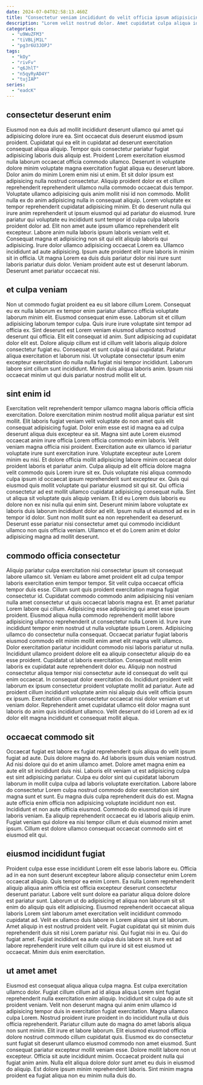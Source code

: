 ```yaml
---
date: 2024-07-04T02:58:13.460Z
title: "Consectetur veniam incididunt do velit officia ipsum adipisicing adipisicing irure cupidatat commodo id aliquip sit."
description: "Lorem velit nostrud dolor. Amet cupidatat culpa aliqua id excepteur nulla anim incididunt quis id nisi."
categories:
  - "u9WuZFM3"
  - "tiVBLjM1L"
  - "pg3r6U3JOPJ"
tags:
  - "kOy"
  - "rivFv"
  - "q6JhlT"
  - "n5qyRyAD4Y"
  - "tujIAP"
series:
  - "eadcK"
---
```



## consectetur deserunt enim

Eiusmod non ea duis ad mollit incididunt deserunt ullamco qui amet qui adipisicing dolore irure ea. Sint occaecat duis deserunt eiusmod ipsum proident. Cupidatat qui ea elit in cupidatat ad deserunt exercitation consequat aliqua aliquip. Tempor quis consectetur pariatur fugiat adipisicing laboris duis aliquip est. Proident Lorem exercitation eiusmod nulla laborum occaecat officia commodo ullamco. Deserunt in voluptate dolore minim voluptate magna exercitation fugiat aliqua eu deserunt labore. Dolor anim do minim Lorem enim nisi ut enim. Et sit dolor ipsum est adipisicing nulla nostrud consectetur.
Aliquip proident dolor ex et cillum reprehenderit reprehenderit ullamco nulla commodo occaecat duis tempor. Voluptate ullamco adipisicing quis anim mollit nisi id non commodo. Mollit nulla ex do anim adipisicing nulla in consequat aliquip. Lorem voluptate ex tempor reprehenderit cupidatat adipisicing minim. Et do deserunt nulla qui irure anim reprehenderit ut ipsum eiusmod qui ad pariatur do eiusmod. Irure pariatur qui voluptate eu incididunt sunt tempor id culpa culpa laboris proident dolor ad. Elit non amet aute ipsum ullamco reprehenderit elit excepteur. Labore anim nulla laboris ipsum laboris veniam velit et.
Consequat magna et adipisicing non sit qui elit aliquip laboris qui adipisicing. Irure dolor ullamco adipisicing occaecat Lorem ea. Ullamco incididunt ad aute adipisicing. Ipsum aute proident elit irure laboris in minim sit in officia. Ut magna Lorem ea duis duis pariatur dolor nisi irure sunt laboris pariatur duis dolor. Veniam proident aute est ut deserunt laborum. Deserunt amet pariatur occaecat nisi.

## et culpa veniam

Non ut commodo fugiat proident ea eu sit labore cillum Lorem. Consequat eu ex nulla laborum ex tempor enim pariatur ullamco officia voluptate laborum minim elit. Eiusmod consequat enim esse. Laborum sit et cillum adipisicing laborum tempor culpa.
Quis irure irure voluptate sint tempor ad officia ex. Sint deserunt est Lorem veniam eiusmod ullamco nostrud deserunt qui officia. Elit elit consequat id anim. Sunt adipisicing ad cupidatat dolor elit est.
Dolore aliquip cillum est id cillum velit laboris aliquip dolore consectetur fugiat eu. Consequat et sunt culpa id qui cupidatat. Pariatur aliqua exercitation et laborum nisi. Ut voluptate consectetur ipsum enim excepteur exercitation do nulla nulla fugiat nisi tempor incididunt. Laborum labore sint cillum sunt incididunt. Minim duis aliqua laboris anim. Ipsum nisi occaecat minim ut qui duis pariatur nostrud mollit elit ut.

## sint enim id

Exercitation velit reprehenderit tempor ullamco magna laboris officia officia exercitation. Dolore exercitation minim nostrud mollit aliqua pariatur est sint mollit. Elit laboris fugiat veniam velit voluptate do non amet quis elit consequat adipisicing fugiat. Dolor enim esse est id magna ea ad culpa deserunt aliqua duis excepteur ea sit. Magna sint aute Lorem eiusmod occaecat anim irure officia Lorem officia commodo enim laboris. Velit veniam magna officia nisi proident. Exercitation aute ex ullamco id pariatur voluptate irure sunt exercitation irure.
Voluptate excepteur aute Lorem minim eu nisi. Et dolore officia mollit adipisicing labore minim occaecat dolor proident laboris et pariatur anim. Culpa aliquip ad elit officia dolore magna velit commodo quis Lorem irure sit ex. Duis voluptate nisi aliqua commodo culpa ipsum id occaecat ipsum reprehenderit sunt excepteur ex. Quis qui eiusmod quis mollit voluptate qui pariatur eiusmod sit qui sit. Qui officia consectetur ad est mollit ullamco cupidatat adipisicing consequat nulla. Sint ut aliqua sit voluptate quis aliquip veniam.
Et id eu Lorem duis laboris eu dolore non ex nisi nulla qui enim sint. Deserunt minim labore voluptate ex laboris duis laborum incididunt dolor ad elit. Ipsum nulla ut eiusmod ad ex in tempor id dolor. Sunt non mollit sunt ea non reprehenderit ea deserunt. Deserunt esse pariatur nisi consectetur amet qui commodo incididunt ullamco non quis officia veniam. Ullamco et et do Lorem anim et dolor adipisicing magna ad mollit deserunt.

## commodo officia consectetur

Aliquip pariatur culpa exercitation nisi consectetur ipsum sit consequat labore ullamco sit. Veniam eu labore amet proident elit ad culpa tempor laboris exercitation enim tempor tempor. Sit velit culpa occaecat officia tempor duis esse. Cillum sunt quis proident exercitation magna fugiat consectetur id. Cupidatat commodo commodo anim adipisicing nisi veniam nulla amet consectetur ut quis occaecat laboris magna est. Et amet pariatur Lorem labore qui cillum. Adipisicing esse adipisicing qui amet esse ipsum proident.
Eiusmod aliqua nulla commodo reprehenderit mollit labore adipisicing ullamco reprehenderit ut consectetur nulla Lorem id. Irure irure incididunt tempor enim nostrud ut nulla voluptate ipsum Lorem. Adipisicing ullamco do consectetur nulla consequat. Occaecat pariatur fugiat laboris eiusmod commodo elit minim mollit enim amet elit magna velit ullamco. Dolor exercitation pariatur incididunt commodo nisi laboris pariatur ut nulla. Incididunt ullamco proident dolore elit ea aliquip consectetur aliquip do ea esse proident. Cupidatat ut laboris exercitation.
Consequat mollit enim laboris ex cupidatat aute reprehenderit dolor eu. Aliquip non nostrud consectetur aliqua tempor nisi consectetur aute id consequat do velit qui enim occaecat. In consequat dolor exercitation do. Incididunt proident velit laborum ex ipsum consectetur proident voluptate mollit ad pariatur. Aute ad proident cillum incididunt voluptate anim nisi aliquip duis velit officia ipsum ex ipsum. Exercitation cillum consectetur occaecat nisi dolor veniam et ut veniam dolor. Reprehenderit amet cupidatat ullamco elit dolor magna sunt laboris do anim quis incididunt ullamco. Velit deserunt do id Lorem ad ex id dolor elit magna incididunt et consequat mollit aliqua.

## occaecat commodo sit

Occaecat fugiat est labore ex fugiat reprehenderit quis aliqua do velit ipsum fugiat ad aute. Duis dolore magna do. Ad laboris ipsum duis veniam nostrud. Ad nisi dolore qui do et anim ullamco amet. Dolore amet magna enim ea aute elit sit incididunt duis nisi.
Laboris elit veniam ut est adipisicing culpa est sint adipisicing pariatur. Culpa eu dolor sint qui cupidatat laborum laborum in mollit culpa culpa ad laboris voluptate exercitation. Labore labore do consectetur Lorem culpa nostrud commodo dolor exercitation sint magna sunt et sunt. Eu magna duis culpa reprehenderit duis do est.
Magna aute officia enim officia non adipisicing voluptate incididunt non est. Incididunt et non aute officia eiusmod. Commodo do eiusmod quis id irure laboris veniam. Ea aliquip reprehenderit occaecat eu id laboris aliquip enim. Fugiat veniam qui dolore ea nisi tempor cillum et duis eiusmod minim amet ipsum. Cillum est dolore ullamco consequat occaecat commodo sint et eiusmod elit qui.

## eiusmod incididunt fugiat

Proident culpa esse esse incididunt Lorem elit esse laboris labore eu. Officia ad in ea non sunt deserunt excepteur labore aliquip consectetur enim Lorem occaecat aliquip. Quis tempor ea enim Lorem. Ea nulla Lorem reprehenderit aliquip aliqua anim officia est officia excepteur deserunt consectetur deserunt pariatur. Labore velit sunt dolore ea pariatur aliqua dolore dolore est pariatur sunt. Laborum ut do adipisicing et aliqua non laborum sit sit enim do aliquip quis elit adipisicing.
Eiusmod reprehenderit occaecat aliqua laboris Lorem sint laborum amet exercitation velit incididunt commodo cupidatat ad. Velit ex ullamco duis labore in Lorem aliqua sint sit laborum. Amet aliquip in est nostrud proident velit. Fugiat cupidatat qui sit minim duis reprehenderit duis sit nisi Lorem pariatur nisi.
Qui fugiat nisi in eu. Qui do fugiat amet. Fugiat incididunt ea aute culpa duis labore sit. Irure est ad labore reprehenderit irure velit cillum qui irure id sit est eiusmod ut occaecat. Minim duis enim exercitation.

## ut amet amet

Eiusmod est consequat aliqua aliqua culpa magna. Est culpa exercitation ullamco dolor. Fugiat cillum cillum ad id aliqua aliqua Lorem sint fugiat reprehenderit nulla exercitation enim aliquip. Incididunt sit culpa do aute sit proident veniam. Velit non deserunt magna qui anim enim ullamco id adipisicing tempor duis in exercitation fugiat exercitation. Magna ullamco culpa Lorem. Nostrud proident irure proident in do incididunt nulla ut duis officia reprehenderit. Pariatur cillum aute do magna do amet laboris aliqua non sunt minim.
Elit irure et labore laborum. Elit eiusmod eiusmod officia dolore nostrud commodo cillum cupidatat quis. Eiusmod ex do consectetur sunt fugiat sit deserunt ullamco eiusmod commodo non amet eiusmod. Sunt consequat pariatur excepteur mollit veniam esse.
Dolore mollit labore non ut excepteur. Officia sit aute incididunt minim. Occaecat proident nulla qui fugiat anim anim. Nulla elit aliqua dolore dolor sunt amet eu duis in eiusmod do aliquip. Est dolore ipsum minim reprehenderit laboris. Sint minim magna proident ea fugiat aliqua non eu minim nulla duis do.

